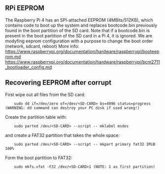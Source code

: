 ## RPi EEPROM

The Raspberry Pi 4 has an SPI-attached EEPROM (4MBits/512KB), which contains code to boot up the system and replaces bootcode.bin previously found in the boot partition of the SD card.
Note that if a bootcode.bin is present in the boot partition of the SD card in a Pi 4, it is ignored.
We are modyfing eeprom configuration with a purpose to change the boot order (network, sdcard, reboot)
More info: https://www.raspberrypi.org/documentation/hardware/raspberrypi/booteeprom.md
           https://www.raspberrypi.org/documentation/hardware/raspberrypi/bcm2711_bootloader_config.md
           
## Recovering EEPROM after corrupt

First wipe out all files from the SD card:

        sudo dd if=/dev/zero of=/dev/<SD-CARD> bs=4096 status=progress (WARNING: dd command can destroy your PC disk if used wrong!)

Create the partition table with:

        sudo parted /dev/<SD-CARD> --script -- mklabel msdos

and create a FAT32 partition that takes the whole space:

        sudo parted /dev/<SD-CARD> --script -- mkpart primary fat32 1MiB 100%

Form the boot partition to FAT32:

        sudo mkfs.vfat -F32 /dev/<SD-CARD>1 (NOTE: 1 as first partition)
